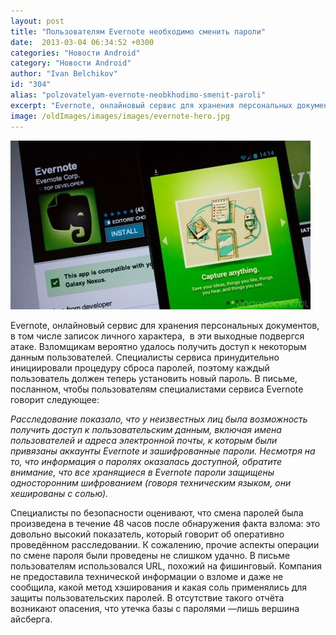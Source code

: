 ```yaml
---
layout: post
title: "Пользователям Evernote необходимо сменить пароли"
date:  2013-03-04 06:34:52 +0300
categories: "Новости Android"
category: "Новости Android"
author: "Ivan Belchikov"
id: "304"
alias: "polzovatelyam-evernote-neobkhodimo-smenit-paroli"
excerpt: "Evernote, онлайновый сервис для хранения персональных документов, в том числе записок личного характера,  в эти выходные подвергся атаке. Взломщикам вероятно удалось получить доступ к некоторым данным пользователей. Специалисты сервиса принудительно инициировали процедуру сброса паролей, поэтому каждый пользователь должен теперь установить новый пароль."
image: /oldImages/images/images/evernote-hero.jpg
---
```

<img src="/oldImages/images/images/evernote-hero.jpg" alt="Evernote" >

Evernote, онлайновый сервис для хранения персональных документов, в том числе записок личного характера,  в эти выходные подвергся атаке. Взломщикам вероятно удалось получить доступ к некоторым данным пользователей. Специалисты сервиса принудительно инициировали процедуру сброса паролей, поэтому каждый пользователь должен теперь установить новый пароль.
В письме, посланном, чтобы пользователям специалистами сервиса Evernote говорит следующее:

<em>Расследование показало, что у неизвестных лиц была возможность получить доступ к пользовательским данным, включая имена пользователей и адреса электронной почты, к которым были привязаны аккаунты Evernote и зашифрованные пароли. Несмотря на то, что информация о паролях оказалась доступной, обратите внимание, что все хранящиеся в Evernote пароли защищены односторонним шифрованием (говоря техническим языком, они хешированы с солью).</em>

Специалисты по безопасности оценивают, что смена паролей была произведена в течение 48 часов после обнаружения факта взлома: это довольно высокий показатель, который говорит об оперативно проведённом расследовании. К сожалению, прочие аспекты операции по смене пароля были проведены не слишком удачно. В письме пользователям использовался URL, похожий на фишинговый. Компания не предоставила технической информации о взломе и даже не сообщила, какой метод хэширования и какая соль применялись для защиты пользовательских паролей. В отсутствие такого отчёта возникают опасения, что утечка базы с паролями —лишь вершина айсберга.

<address><em> </em></address>
<em> </em>
